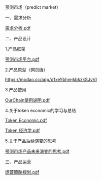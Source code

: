 预测市场（predict market）

一、需求分析

[需求分析.pdf](https://github.com/songrongqi/product-management/files/13797269/default.pdf)

二、产品设计

1.产品框架

[预测市场平台.pdf](https://github.com/songrongqi/product-management/files/13797257/default.pdf)

2.产品原型（网页版）

https://modao.cc/app/d1xeYbhrejkbkzkSJvVI

3.产品使用

[OurChain使用说明.pdf](https://github.com/songrongqi/product-management/files/13797261/OurChain.pdf)

4.关于token economic的学习与总结

[Token Economic.pdf](https://github.com/songrongqi/product-management/files/13797276/Token.Economic.pdf)

[Token 经济学.pdf](https://github.com/songrongqi/product-management/files/13797277/Token.pdf)

5.关于产品后续演变的思考

[预测市场产品未来演变的思考.pdf](https://github.com/songrongqi/product-management/files/13797280/default.pdf)

三、产品运营

[运营策略规划.pdf](https://github.com/songrongqi/product-management/files/13797298/default.pdf)
